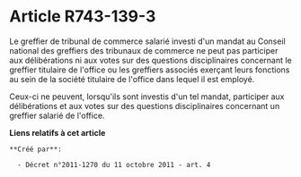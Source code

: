 # Article R743-139-3

Le greffier de tribunal de commerce salarié investi d'un mandat au Conseil national des greffiers des tribunaux de commerce
ne peut pas participer aux délibérations ni aux votes sur des questions disciplinaires concernant le greffier titulaire de
l'office ou les greffiers associés exerçant leurs fonctions au sein de la société titulaire de l'office dans lequel il est
employé.

Ceux-ci ne peuvent, lorsqu'ils sont investis d'un tel mandat, participer aux délibérations et aux votes sur des questions
disciplinaires concernant un greffier salarié de l'office.

**Liens relatifs à cet article**

	**Créé par**:

	  - Décret n°2011-1270 du 11 octobre 2011 - art. 4

